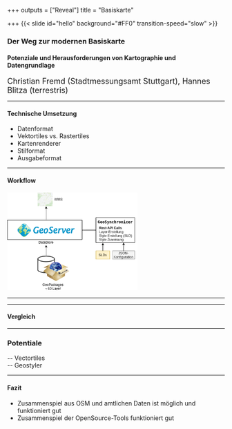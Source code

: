 +++
outputs = ["Reveal"]
title = "Basiskarte"

+++
{{< slide id="hello" background="#FF0" transition-speed="slow" >}}
### Der Weg zur modernen Basiskarte
#### Potenziale und Herausforderungen von Kartographie und Datengrundlage  

 <font size="4"> Christian Fremd (Stadtmessungsamt Stuttgart), Hannes Blitza (terrestris) </font>

---

#### Technische Umsetzung
- Datenformat
- Vektortiles vs. Rastertiles  
- Kartenrenderer  
- Stilformat
- Ausgabeformat

---

#### Workflow
<img src="img/technische_umsetzung.png" width="60%" class="img" />

---
<section data-background-iframe="https://stadtplan.bielefeld.de/#?sidebarStatus=closed&map=10,469734.19174,5764294.24016,EPSG:25832&layers=stadtplan_bi" data-background-interactive>
</section>

---
#### Vergleich
<section data-background-iframe="https://openlayersbook.github.io/openlayers_book_samples/chapter03/2360OS_03_05_multiple.html" data-background-interactive>
</section>

---

### Potentiale
-- Vectortiles  
-- Geostyler

---

#### Fazit
- Zusammenspiel aus OSM und amtlichen Daten ist möglich und funktioniert gut  
- Zusammenspiel der OpenSource-Tools funktioniert gut  


